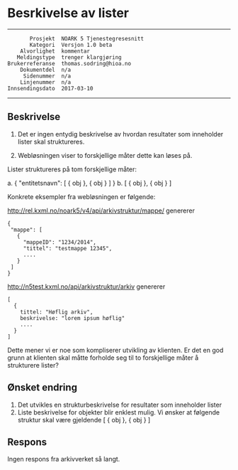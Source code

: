 Besrkivelse av lister 
==============================================================

 ------------------  ---------------------------------
           Prosjekt  NOARK 5 Tjenestegresesnitt
           Kategori  Versjon 1.0 beta
        Alvorlighet  kommentar
       Meldingstype  trenger klargjøring
    Brukerreferanse  thomas.sodring@hioa.no
        Dokumentdel  n/a
         Sidenummer  n/a
        Linjenummer  n/a
    Innsendingsdato  2017-03-10
 ------------------  ---------------------------------

Beskrivelse
-----------
1. Det er ingen entydig beskrivelse av hvordan resultater som inneholder lister
skal struktureres.

2. Webløsningen viser to forskjellige måter dette kan løses på.

Lister struktureres på tom forskjellige måter:

  a. { "entitetsnavn": [ { obj }, { obj } ] }
  b. [ { obj }, { obj } ]

Konkrete eksempler fra webløsningen er følgende:

http://rel.kxml.no/noark5/v4/api/arkivstruktur/mappe/ genererer 
```
{
 "mappe": [
   {
     "mappeID": "1234/2014",
     "tittel": "testmappe 12345",
     .... 
   }
 ]
}
```
http://n5test.kxml.no/api/arkivstruktur/arkiv  genererer

```
[
  {
    tittel: "Høflig arkiv",
    beskrivelse: "lorem ipsum høflig"
    ....
  }
]
```
Dette mener vi er noe som kompliserer utvikling av klienten. Er det en god
grunn at klienten skal måtte forholde seg til to forskjellige måter å strukturere
lister? 

Ønsket endring
--------------

1. Det utvikles en strukturbeskrivelse for resultater som inneholder lister
2. Liste beskrivelse for objekter blir enklest mulig. Vi ønsker at følgende
   struktur skal være gjeldende [ { obj }, { obj } ]

Respons
-------

Ingen respons fra arkivverket så langt.
